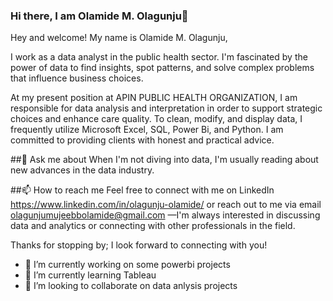 ### Hi there, I am Olamide M. Olagunju👋

Hey and welcome! My name is Olamide M. Olagunju, 

I work as a data analyst in the public health sector. I'm fascinated by the power of data to find insights, spot patterns, and solve complex problems that influence business choices.

At my present position at APIN PUBLIC HEALTH ORGANIZATION, I am responsible for data analysis and interpretation in order to support strategic choices and enhance care quality. To clean, modify, and display data, I frequently utilize Microsoft Excel, SQL, Power Bi, and Python. I am committed to providing clients with honest and practical advice.

##💬 Ask me about
When I'm not diving into data, I'm usually reading about new advances in the data industry.

##📫 How to reach me
Feel free to connect with me on LinkedIn https://www.linkedin.com/in/olagunju-olamide/ or reach out to me via email olagunjumujeebbolamide@gmail.com —I'm always interested in discussing data and analytics or connecting with other professionals in the field.

Thanks for stopping by; I look forward to connecting with you!

- 🔭 I’m currently working on some powerbi projects
- 🌱 I’m currently learning Tableau
- 👯  I’m looking to collaborate on data anlysis projects
